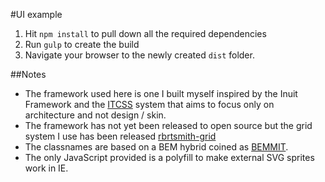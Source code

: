 #UI example

1. Hit `npm install` to pull down all the required dependencies
2. Run `gulp` to create the build
3. Navigate your browser to the newly created `dist` folder.

##Notes
* The framework used here is one I built myself inspired by the Inuit Framework and the [ITCSS](https://speakerdeck.com/dafed/managing-css-projects-with-itcss) system that aims to focus only on architecture and not design / skin. 
* The framework has not yet been released to open source but the grid system I use has been released [rbrtsmith-grid](https://github.com/rbrtsmith/rbrtsmith-grid)
* The classnames are based on a BEM hybrid coined as [BEMMIT](http://csswizardry.com/2015/08/bemit-taking-the-bem-naming-convention-a-step-further/).
* The only JavaScript provided is a polyfill to make external SVG sprites
work in IE.